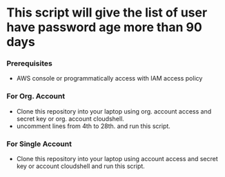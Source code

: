 # This script will give the list of user have password age more than 90 days

### Prerequisites
- AWS console or programmatically access with IAM access policy

### For Org. Account
- Clone this repository into your laptop using org. account access and secret key or org. account cloudshell.
- uncomment lines from 4th to 28th. and run this script.

### For Single Account
- Clone this repository into your laptop using account access and secret key or account cloudshell and run this script.
